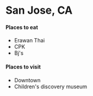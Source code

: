 # San Jose, CA

#### Places to eat
- Erawan Thai
- CPK
- Bj's

#### Places to visit
- Downtown
- Children's discovery museum
